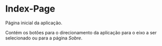 # Index-Page

Página inicial da aplicação.

Contém os botões para o direcionamento da aplicação para o eixo a ser selecionado ou para a página *Sobre*.
